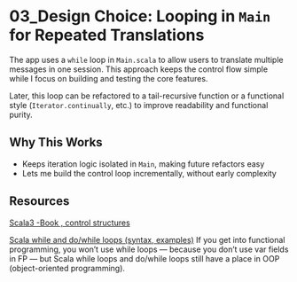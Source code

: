 # 03_Design Choice: Looping in `Main` for Repeated Translations

The app uses a `while` loop in `Main.scala` to allow users to translate multiple messages in one session. This approach keeps the control flow simple while I focus on building and testing the core features.

Later, this loop can be refactored to a tail-recursive function or a functional style (`Iterator.continually`, etc.) to improve readability and functional purity.

## Why This Works

- Keeps iteration logic isolated in `Main`, making future refactors easy
- Lets me build the control loop incrementally, without early complexity

## Resources
[Scala3 -Book , control structures](https://docs.scala-lang.org/scala3/book/control-structures.html?utm_source=chatgpt.com)

[Scala while and do/while loops (syntax, examples)](https://alvinalexander.com/scala/while-do-while-loops-syntax-examples/?utm_source=chatgpt.com)
If you get into functional programming, you won’t use while loops — because you don’t use var fields in FP — but Scala while loops and do/while loops still have a place in OOP (object-oriented programming).